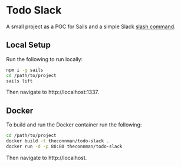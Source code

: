 # Todo Slack
A small project as a POC for Sails and a simple Slack [slash command](https://api.slack.com/slash-commands).

## Local Setup
Run the following to run locally:
```bash
npm i -g sails
cd /path/to/project
sails lift
```

Then navigate to http://localhost:1337.

## Docker
To build and run the Docker container run the following:
```bash
cd /path/to/project
docker build -t theconnman/todo-slack .
docker run -d -p 80:80 theconnman/todo-slack
```

Then navigate to http://localhost.
